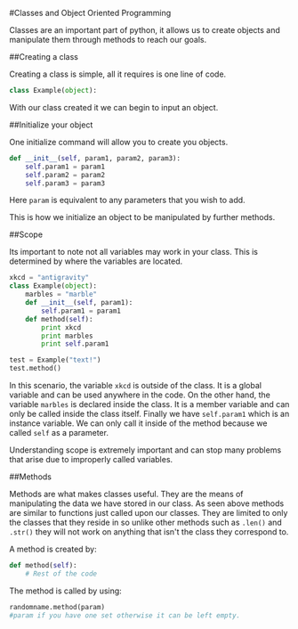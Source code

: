 #Classes and Object Oriented Programming

Classes are an important part of python, it allows us to create objects and manipulate them through methods to reach our goals.

##Creating a class

Creating a class is simple, all it requires is one line of code.
``` python
class Example(object):
```
With our class created it we can begin to input an object.

##Initialize your object

One initialize command will allow you to create you objects.
``` python
def __init__(self, param1, param2, param3):
	self.param1 = param1
	self.param2 = param2
	self.param3 = param3
```
Here `param` is equivalent to any parameters that you wish to add. 

This is how we initialize an object to be manipulated by further methods.

##Scope

Its important to note not all variables may work in your class. This is determined by where the variables are located.
``` python
xkcd = "antigravity"
class Example(object):
	marbles = "marble"
	def __init__(self, param1):
		self.param1 = param1
	def method(self):
		print xkcd
		print marbles
		print self.param1

test = Example("text!")	
test.method()	
```
In this scenario, the variable `xkcd` is outside of the class. It is a global variable and can be used anywhere in the code. On the other hand, the variable `marbles` is declared inside the class. It is a member variable and can only be called inside the class itself. Finally we have `self.param1` which is an instance variable. We can only call it inside of the method because we called `self` as a parameter.

Understanding scope is extremely important and can stop many problems that arise due to improperly called variables.

##Methods

Methods are what makes classes useful. They are the means of manipulating the data we have stored in our class. As seen above methods are similar to functions just called upon our classes. They are limited to only the classes that they reside in so unlike other methods such as `.len()` and `.str()` they will not work on anything that isn't the class they correspond to.

A method is created by:
``` python
def method(self):
	# Rest of the code
```
The method is called by using:
``` python
randomname.method(param)
#param if you have one set otherwise it can be left empty.
```
